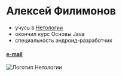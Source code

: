 # Алексей Филимонов



- учусь в [Нетологии](https://netology.ru)
- окончил курс Основы Java
- специальность андроид-разработчик

#### [e-mail](zeroco0l@inbox.ru)

![Логотип Нетологии](https://netology.ru/_next/static/media/logo-black-text.6a91d6f1.svg)